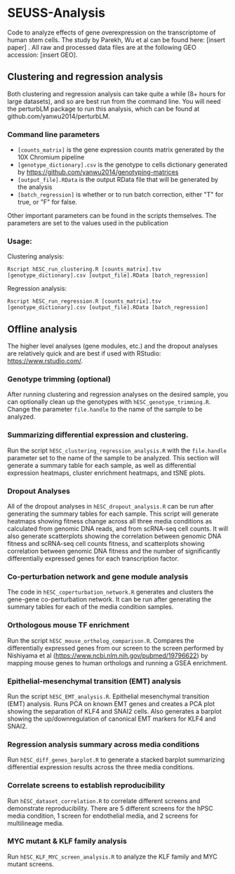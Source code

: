 # SEUSS-Analysis
Code to analyze effects of gene overexpression on the transcriptome of human stem cells. The study by Parekh, Wu et al can be found here: [insert paper] . All raw and processed data files are at the following GEO accession: [insert GEO].

## Clustering and regression analysis
Both clustering and regression analysis can take quite a while (8+ hours for large datasets), and so are best run from the command line. You will need the perturbLM package to run this analysis, which can be found at github.com/yanwu2014/perturbLM. 

### Command line parameters
* `[counts_matrix]` is the gene expression counts matrix generated by the 10X Chromium pipeline
* `[genotype_dictionary].csv` is the genotype to cells dictionary generated by https://github.com/yanwu2014/genotyping-matrices
* `[output_file].RData` is the output RData file that will be generated by the analysis
* `[batch_regression]` is whether or to run batch correction, either "T" for true, or "F" for false.

Other important parameters can be found in the scripts themselves. The parameters are set to the values used in the publication

### Usage:
Clustering analysis:
```
Rscript hESC_run_clustering.R [counts_matrix].tsv [genotype_dictionary].csv [output_file].RData [batch_regression]
```

Regression analysis:
```
Rscript hESC_run_regression.R [counts_matrix].tsv [genotype_dictionary].csv [output_file].RData [batch_regression]
```

##  Offline analysis
The higher level analyses (gene modules, etc.) and the dropout analyses are relatively quick and are best if used with RStudio: https://www.rstudio.com/.

### Genotype trimming (optional)
After running clustering and regression analyses on the desired sample, you can optionally clean up the genotypes with `hESC_genotype_trimming.R`. Change the parameter `file.handle` to the name of the sample to be analyzed.

### Summarizing differential expression and clustering.
Run the script `hESC_clustering_regression_analysis.R` with the `file.handle` parameter set to the name of the sample to be analyzed. This section will generate a summary table for each sample, as well as differential expression heatmaps, cluster enrichment heatmaps, and tSNE plots.

### Dropout Analyses
All of the dropout analyses in `hESC_dropout_analysis.R` can be run after generating the summary tables for each sample. This script will generate heatmaps showing fitness change across all three media conditions as calculated from genomic DNA reads, and from scRNA-seq cell counts. It will also generate scatterplots showing the correlation between genomic DNA fitness and scRNA-seq cell counts fitness, and scatterplots showing correlation between genomic DNA fitness and the number of significantly differentially expressed genes for each transcription factor.

### Co-perturbation network and gene module analysis
The code in `hESC_coperturbation_network.R` generates and clusters the gene-gene co-perturbation network. It can be run after generating the summary tables for each of the media condition samples.

### Orthologous mouse TF enrichment
Run the script `hESC_mouse_ortholog_comparison.R`. Compares the differentially expressed genes from our screen to the screen performed by Nishiyama et al (https://www.ncbi.nlm.nih.gov/pubmed/19796622) by mapping mouse genes to human orthologs and running a GSEA enrichment.

### Epithelial-mesenchymal transition (EMT) analysis
Run the script `hESC_EMT_analysis.R`. Epithelial mesenchymal transition (EMT) analysis. Runs PCA on known EMT genes and creates a PCA plot showing the separation of KLF4 and SNAI2 cells. Also generates a barplot showing the up/downregulation of canonical EMT markers for KLF4 and SNAI2.

### Regression analysis summary across media conditions
Run `hESC_diff_genes_barplot.R` to generate a stacked barplot summarizing differential expression results across the three media conditions.

### Correlate screens to establish reproducibility
Run `hESC_dataset_correlation.R` to correlate different screens and demonstrate reproducibility. There are 5 different screens for the hPSC media condition, 1 screen for endothelial media, and 2 screens for multilineage media.

### MYC mutant & KLF family analysis
Run `hESC_KLF_MYC_screen_analysis.R` to analyze the KLF family and MYC mutant screens.

